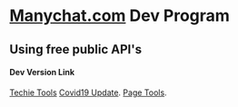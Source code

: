 # [Manychat.com](https://manychat.com) Dev Program

## Using free public API's

#### Dev Version Link
[Techie Tools](https://manychat.com/apps/c399b57deaab3a086e8049cf0bf9a03b6459ef6d/install)
[Covid19 Update](https://manychat.com/apps/dbf979b471a15266da20924e9545de7b52e9e4e9/install).
[Page Tools](https://manychat.com/apps/8724b3a703de9a34fd9a38585cfd190b00eb6965/install).
